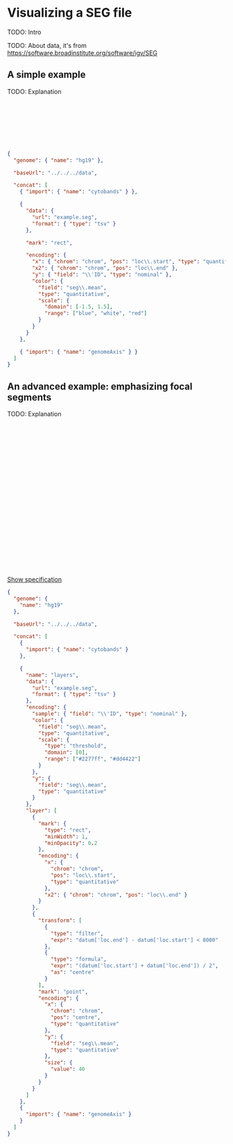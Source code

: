 # Visualizing a SEG file

TODO: Intro

TODO: About data, it's from https://software.broadinstitute.org/software/igv/SEG

## A simple example

TODO: Explanation

<div class="embed-example">
    <div class="embed-container" style="height: 100px"></div>
    <div class="embed-spec">

```json
{
  "genome": { "name": "hg19" },

  "baseUrl": "../../../data",

  "concat": [
    { "import": { "name": "cytobands" } },

    {
      "data": {
        "url": "example.seg",
        "format": { "type": "tsv" }
      },

      "mark": "rect",

      "encoding": {
        "x": { "chrom": "chrom", "pos": "loc\\.start", "type": "quantitative" },
        "x2": { "chrom": "chrom", "pos": "loc\\.end" },
        "y": { "field": "\\'ID", "type": "nominal" },
        "color": {
          "field": "seg\\.mean",
          "type": "quantitative",
          "scale": {
            "domain": [-1.5, 1.5],
            "range": ["blue", "white", "red"]
          }
        }
      }
    },

    { "import": { "name": "genomeAxis" } }
  ]
}
```

  </div>
</div>

## An advanced example: emphasizing focal segments

TODO: Explanation

<div class="embed-example hidden-spec">
<div class="embed-container" style="height: 350px"></div>
<div class="show-spec"><a href="#">Show specification</a></div>
<div class="embed-spec">

```json
{
  "genome": {
    "name": "hg19"
  },

  "baseUrl": "../../../data",

  "concat": [
    {
      "import": { "name": "cytobands" }
    },

    {
      "name": "layers",
      "data": {
        "url": "example.seg",
        "format": { "type": "tsv" }
      },
      "encoding": {
        "sample": { "field": "\\'ID", "type": "nominal" },
        "color": {
          "field": "seg\\.mean",
          "type": "quantitative",
          "scale": {
            "type": "threshold",
            "domain": [0],
            "range": ["#2277ff", "#dd4422"]
          }
        },
        "y": {
          "field": "seg\\.mean",
          "type": "quantitative"
        }
      },
      "layer": [
        {
          "mark": {
            "type": "rect",
            "minWidth": 1,
            "minOpacity": 0.2
          },
          "encoding": {
            "x": {
              "chrom": "chrom",
              "pos": "loc\\.start",
              "type": "quantitative"
            },
            "x2": { "chrom": "chrom", "pos": "loc\\.end" }
          }
        },
        {
          "transform": [
            {
              "type": "filter",
              "expr": "datum['loc.end'] - datum['loc.start'] < 8000"
            },
            {
              "type": "formula",
              "expr": "(datum['loc.start'] + datum['loc.end']) / 2",
              "as": "centre"
            }
          ],
          "mark": "point",
          "encoding": {
            "x": {
              "chrom": "chrom",
              "pos": "centre",
              "type": "quantitative"
            },
            "y": {
              "field": "seg\\.mean",
              "type": "quantitative"
            },
            "size": {
              "value": 40
            }
          }
        }
      ]
    },
    {
      "import": { "name": "genomeAxis" }
    }
  ]
}
```

</div>
</div>
